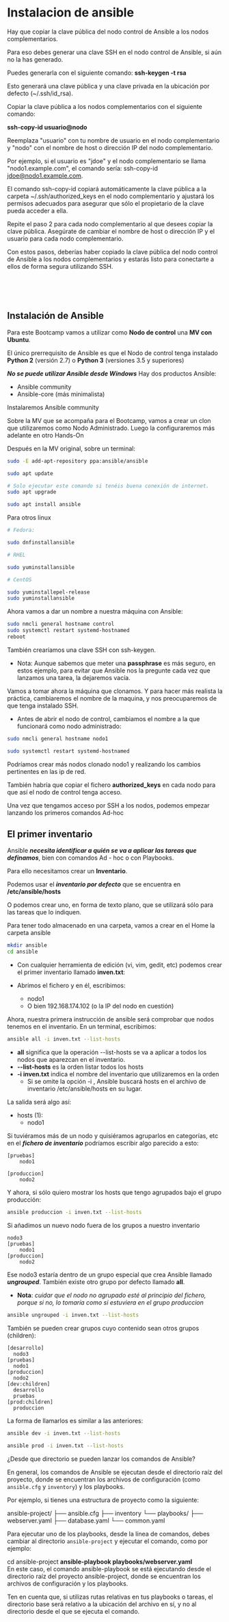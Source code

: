 # Instalacion de ansible

Hay que copiar la clave pública del nodo control de Ansible a los nodos complementarios.

Para eso debes generar una clave SSH en el nodo control de Ansible, si aún no la has generado. 

Puedes generarla con el siguiente comando: **ssh-keygen -t rsa**

Esto generará una clave pública y una clave privada en la ubicación por defecto (~/.ssh/id_rsa).

Copiar la clave pública a los nodos complementarios con el siguiente comando: 

**ssh-copy-id usuario@nodo** 

Reemplaza "usuario" con tu nombre de usuario en el nodo complementario y "nodo" con el nombre de host o dirección IP del nodo complementario.

Por ejemplo, si el usuario es "jdoe" y el nodo complementario se llama "nodo1.example.com", el comando sería: ssh-copy-id jdoe@nodo1.example.com.

El comando ssh-copy-id copiará automáticamente la clave pública a la carpeta ~/.ssh/authorized_keys en el nodo complementario y ajustará los permisos adecuados para asegurar que sólo el propietario de la clave pueda acceder a ella.

Repite el paso 2 para cada nodo complementario al que desees copiar la clave pública. Asegúrate de cambiar el nombre de host o dirección IP y el usuario para cada nodo complementario.

Con estos pasos, deberías haber copiado la clave pública del nodo control de Ansible a los nodos complementarios y estarás listo para conectarte a ellos de forma segura utilizando SSH.

<br><br><br>

## Instalación de Ansible

Para este Bootcamp vamos a utilizar como **Nodo de control** una **MV con Ubuntu**. 

El único prerrequisito de Ansible es que el Nodo de control tenga instalado **Python 2** (versión 2.7) o **Python 3** (versiones 3.5 y superiores)

***No se puede utilizar Ansible desde Windows*** Hay dos productos Ansible: 

- Ansible community
- Ansible-core (más minimalista)

Instalaremos Ansible community

Sobre la MV que se acompaña para el Bootcamp, vamos a crear un clon que utilizaremos como Nodo Administrado. Luego la configuraremos más adelante en otro Hands-On

Después en la MV original, sobre un terminal: 

```bash
sudo -E add-apt-repository ppa:ansible/ansible

sudo apt update

# Solo ejecutar este comando si tenéis buena conexión de internet. 
sudo apt upgrade

sudo apt install ansible
```

Para otros linux

```bash
# Fedora:

sudo dnfinstallansible

# RHEL

sudo yuminstallansible

# CentOS

sudo yuminstallepel-release
sudo yuminstallansible
```

Ahora vamos a dar un nombre a nuestra máquina con Ansible:

```bash
sudo nmcli general hostname control
sudo systemctl restart systemd-hostnamed
reboot
```

También crearíamos una clave SSH con ssh-keygen.
- Nota: Aunque sabemos que meter una **passphrase** es más seguro, en estos ejemplo, para evitar que Ansible nos la pregunte cada vez que lanzamos una tarea, la dejaremos vacía.


Vamos a tomar ahora la máquina que clonamos. Y para hacer más realista la práctica, cambiaremos el nombre de la maquina, y nos preocuparemos de que tenga instalado SSH.
  - Antes de abrir el nodo de control, cambiamos el nombre a la que funcionará como nodo administrado:

```bash
sudo nmcli general hostname nodo1 

sudo systemctl restart systemd-hostnamed
```

Podríamos crear más nodos clonado nodo1 y realizando los cambios pertinentes en las ip de red.

También habría que copiar el fichero **authorized_keys** en cada nodo para que así el nodo de control tenga acceso.

Una vez que tengamos acceso por SSH a los nodos, podemos empezar lanzando los primeros comandos Ad-hoc

## El primer inventario

Ansible ***necesita identificar a quién se va a aplicar las tareas que definamos***, bien con comandos Ad - hoc o con Playbooks.

Para ello necesitamos crear un **Inventario**.

Podemos usar el ***inventario por defecto*** que se encuentra en **/etc/ansible/hosts**

O podemos crear uno, en forma de texto plano, que se utilizará sólo para las tareas que lo indiquen.


Para tener todo almacenado en una carpeta, vamos a crear en el Home la carpeta ansible 

````bash
mkdir ansible
cd ansible
````

- Con cualquier herramienta de edición (vi, vim, gedit, etc) podemos crear el primer inventario llamado **inven.txt**:

- Abrimos el fichero y en él, escribimos:
  - nodo1
  - O bien 192.168.174.102  (o la IP del nodo en cuestión)


Ahora, nuestra primera instrucción de ansible será comprobar que nodos tenemos en el inventario. En un terminal, escribimos:

````bash
ansible all -i inven.txt --list-hosts
````
- **all** significa que la operación --list-hosts se va a aplicar a todos los nodos que aparezcan en el inventario.
- **--list-hosts**  es la orden listar todos los hosts
- **-i inven.txt** indica el nombre del inventario que utilizaremos en la orden
  - Si se omite la opción -i , Ansible buscará hosts en el archivo de inventario /etc/ansible/hosts en su lugar.

La salida será algo así: 
- hosts (1):
  - nodo1


Si tuviéramos más de un nodo y quisiéramos agruparlos en categorías, etc en el ***fichero de inventario*** podríamos escribir algo parecido a esto:
````text
[pruebas] 
    nodo1

[produccion] 
    nodo2
````

Y ahora, si sólo quiero mostrar los hosts que tengo agrupados bajo el grupo producción: 
````bash
ansible produccion -i inven.txt --list-hosts
````

Si añadimos un nuevo nodo fuera de los grupos a nuestro inventario

````text
nodo3
[pruebas]
    nodo1
[produccion]
    nodo2
````

Ese nodo3 estaría dentro de un grupo especial que crea Ansible llamado ***ungrouped***. También existe otro grupo por defecto llamado **all**.
  - **Nota**: *cuidar que el nodo no agrupado esté al principio del fichero, porque si no, lo tomaría como si estuviera en el grupo produccion*
````bash
ansible ungrouped -i inven.txt --list-hosts
````

También se pueden crear grupos cuyo contenido sean otros grupos (children):

````text
[desarrollo] 
  nodo3
[pruebas] 
  nodo1
[produccion] 
  nodo2
[dev:children]
  desarrollo 
  pruebas
[prod:children] 
  produccion
````

La forma de llamarlos es similar a las anteriores: 

````bash
ansible dev -i inven.txt --list-hosts

ansible prod -i inven.txt --list-hosts
````

¿Desde que directorio se pueden lanzar los comandos de Ansible?

En general, los comandos de Ansible se ejecutan desde el directorio raíz del proyecto, donde se encuentran los archivos de configuración (como `ansible.cfg` y `inventory`) y los playbooks.

Por ejemplo, si tienes una estructura de proyecto como la siguiente:

ansible-project/
├── ansible.cfg
├── inventory
└── playbooks/
├── webserver.yaml
├── database.yaml
└── common.yaml

Para ejecutar uno de los playbooks, desde la línea de comandos, debes cambiar al directorio `ansible-project` y ejecutar el comando, como por ejemplo:

cd ansible-project
**ansible-playbook playbooks/webserver.yaml**<br>
En este caso, el comando ansible-playbook se está ejecutando desde el directorio raíz del proyecto ansible-project, donde se encuentran los archivos de configuración y los playbooks.

Ten en cuenta que, si utilizas rutas relativas en tus playbooks o tareas, el directorio base será relativo a la ubicación del archivo en sí, y no al directorio desde el que se ejecuta el comando.
